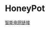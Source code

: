 # HoneyPot

[智能电网链接](https://www.scopus.com/results/citedbyresults.uri?sort=plf-f&cite=2-s2.0-85083734605&src=s&imp=t&sid=6b778d9c0af39bec38b9ecb7ac75292c&sot=cite&sdt=a&sl=0&origin=inward&editSaveSearch=&txGid=ef8e74bcf996feed0725f7dc8a0cb0d6)

